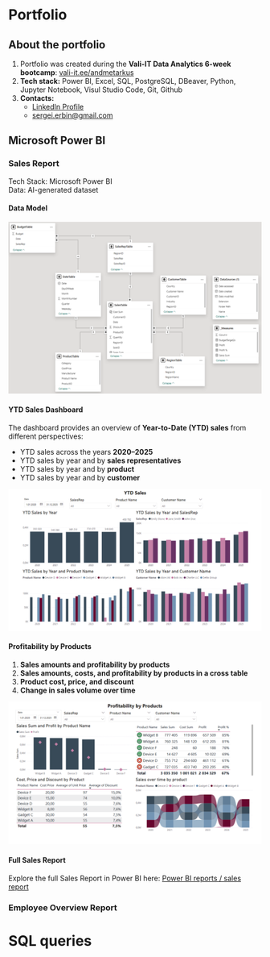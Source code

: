 # Portfolio

## About the portfolio
1. Portfolio was created during the **Vali-IT Data Analytics 6-week bootcamp**: [vali-it.ee/andmetarkus](https://vali-it.ee/andmetarkus)  
2. **Tech stack:** Power BI, Excel, SQL, PostgreSQL, DBeaver, Python, Jupyter Notebook, Visul Studio Code, Git, Github   
3. **Contacts:**  
   - [LinkedIn Profile](https://www.linkedin.com/in/sergei-erbin/)  
   - sergei.erbin@gmail.com  

## Microsoft Power BI

### Sales Report 

Tech Stack: Microsoft Power BI<br>
Data: AI-generated dataset

#### Data Model

<p align="center">
  <img src="https://raw.githubusercontent.com/sergeierbin/portfolio/refs/heads/main/Power%20BI%20reports/sales%20report/sales_report_data_model.png" width="600">
</p>

#### YTD Sales Dashboard

The dashboard provides an overview of **Year-to-Date (YTD) sales** from different perspectives:
- YTD sales across the years **2020–2025**
- YTD sales by year and by **sales representatives**
- YTD sales by year and by **product**
- YTD sales by year and by **customer**

<p align="center">
  <img src="https://raw.githubusercontent.com/sergeierbin/portfolio/refs/heads/main/Power%20BI%20reports/sales%20report/sales_report_ytd_sales.png" width="600">
</p>

#### Profitability by Products  

1. **Sales amounts and profitability by products**  
2. **Sales amounts, costs, and profitability by products in a cross table**  
3. **Product cost, price, and discount**  
4. **Change in sales volume over time**  

<p align="center">
  <img src="https://raw.githubusercontent.com/sergeierbin/portfolio/refs/heads/main/Power%20BI%20reports/sales%20report/sales_report_profitability_by_products.png" width="600">
</p>

#### Full Sales Report

Explore the full Sales Report in Power BI here: [Power BI reports / sales report](https://github.com/sergeierbin/portfolio/tree/89a4c06945ff5c9d53b438b7bcbba97ca3a8bcf9/Power%20BI%20reports/sales%20report)  

### Employee Overview Report

# SQL queries
